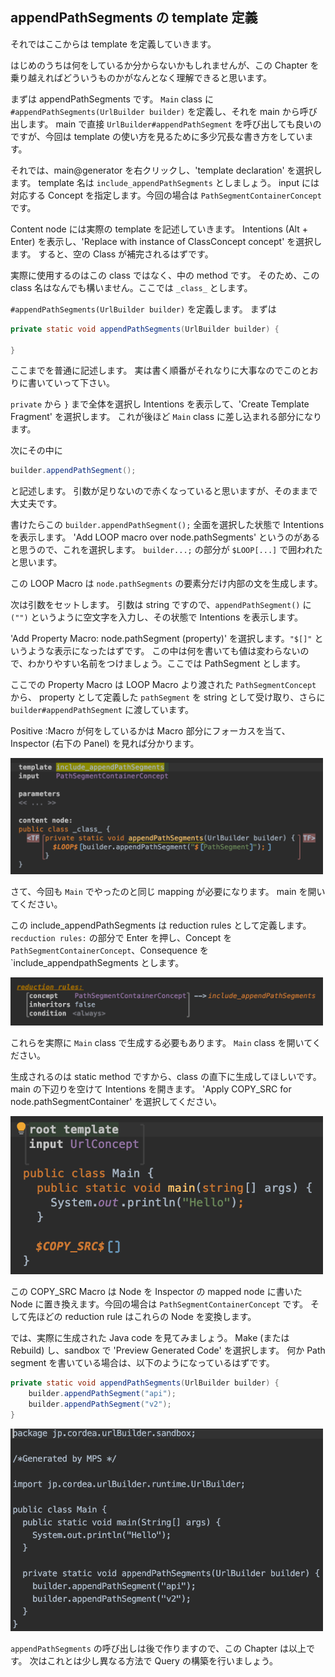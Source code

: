## appendPathSegments の template 定義

それではここからは template を定義していきます。

はじめのうちは何をしているか分からないかもしれませんが、この Chapter を乗り越えればどういうものかがなんとなく理解できると思います。

まずは appendPathSegments です。
`Main` class に `#appendPathSegments(UrlBuilder builder)` を定義し、それを main から呼び出します。
main で直接 `UrlBuilder#appendPathSegment` を呼び出しても良いのですが、今回は template の使い方を見るために多少冗長な書き方をしています。

それでは、main@generator を右クリックし、'template declaration' を選択します。
template 名は `include_appendPathSegments` としましょう。
input には対応する Concept を指定します。今回の場合は `PathSegmentContainerConcept` です。

Content node には実際の template を記述していきます。
Intentions (Alt + Enter) を表示し、'Replace with instance of ClassConcept concept' を選択します。
すると、空の Class が補完されるはずです。

実際に使用するのはこの class ではなく、中の method です。
そのため、この class 名はなんでも構いません。ここでは `_class_` とします。

`#appendPathSegments(UrlBuilder builder)` を定義します。
まずは

```java
private static void appendPathSegments(UrlBuilder builder) {

}
```

ここまでを普通に記述します。
実は書く順番がそれなりに大事なのでこのとおりに書いていって下さい。

`private` から `}` まで全体を選択し Intentions を表示して、'Create Template Fragment' を選択します。
これが後ほど `Main` class に差し込まれる部分になります。


次にその中に
```java
builder.appendPathSegment();
```

と記述します。
引数が足りないので赤くなっていると思いますが、そのままで大丈夫です。

書けたらこの `builder.appendPathSegment();` 全面を選択した状態で Intentions を表示します。
'Add LOOP macro over node.pathSegments' というのがあると思うので、これを選択します。
`builder...;` の部分が `$LOOP[...]` で囲われたと思います。

この LOOP Macro は `node.pathSegments` の要素分だけ内部の文を生成します。

次は引数をセットします。
引数は string ですので、`appendPathSegment()` に `("")` というように空文字を入力し、その状態で Intentions を表示します。

'Add Property Macro: node.pathSegment (property)' を選択します。`"$[]"` というような表示になったはずです。
この中は何を書いても値は変わらないので、わかりやすい名前をつけましょう。ここでは PathSegment とします。

ここでの Property Macro は LOOP Macro より渡された `PathSegmentConcept` から、 property として定義した `pathSegment` を string として受け取り、さらに `builder#appendPathSegment` に渡しています。

Positive
:Macro が何をしているかは Macro 部分にフォーカスを当て、Inspector (右下の Panel) を見れば分かります。

<img src="./10_IncludeAppendPathSegments_01.png" width="500" />

さて、今回も `Main` でやったのと同じ mapping が必要になります。
main を開いてください。

この include_appendPathSegments は reduction rules として定義します。
`recduction rules:` の部分で Enter を押し、Concept を `PathSegmentContainerConcept`、Consequence を `include_appendpathSegments とします。

<img src="./10_IncludeAppendPathSegments_02.png" width="500" />

これらを実際に `Main` class で生成する必要もあります。
`Main` class を開いてください。

生成されるのは static method ですから、class の直下に生成してほしいです。
main の下辺りを空けて Intentions を開きます。
'Apply COPY_SRC for node.pathSegmentContainer' を選択してください。

<img src="./10_IncludeAppendPathSegments_03.png" width="500" />

この COPY_SRC Macro は Node を Inspector の mapped node に書いた Node に置き換えます。今回の場合は `PathSegmentContainerConcept` です。
そして先ほどの reduction rule はこれらの Node を変換します。

では、実際に生成された Java code を見てみましょう。
Make (または Rebuild) し、sandbox で 'Preview Generated Code' を選択します。
何か Path segment を書いている場合は、以下のようになっているはずです。

```java
private static void appendPathSegments(UrlBuilder builder) {
    builder.appendPathSegment("api");
    builder.appendPathSegment("v2");
}
```

<img src="./10_IncludeAppendPathSegments_04.png" width="500" />

`appendPathSegments` の呼び出しは後で作りますので、この Chapter は以上です。
次はこれとは少し異なる方法で Query の構築を行いましょう。

